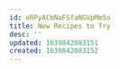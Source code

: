 ```yaml
---
id: eRPyACbNaFSfaNGVpMm5o
title: New Recipes to Try
desc: ''
updated: 1639842083151
created: 1639842083152
---
```



